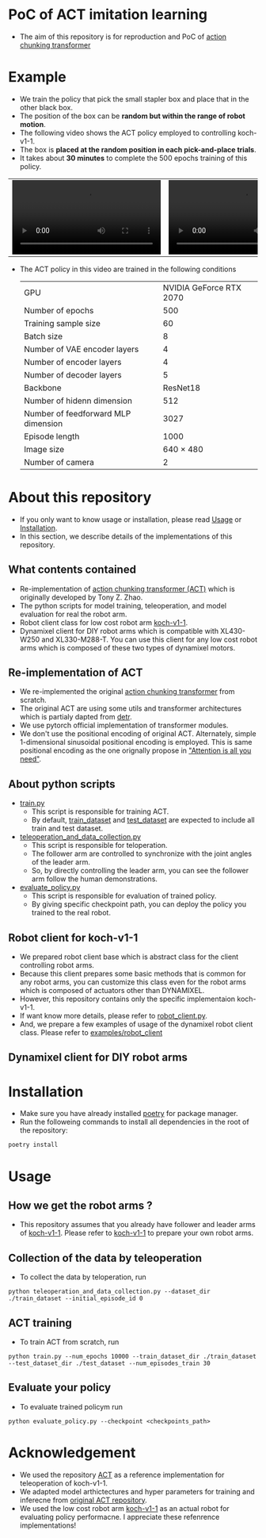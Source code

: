 
# PoC of ACT imitation learning
- The aim of this repository is for reproduction and PoC of [action chunking transformer](https://github.com/tonyzhaozh/act)

# Example
- We train the policy that pick the small stapler box and place that in the other black box.
- The position of the box can be **random but within the range of robot motion**.
- The following video shows the ACT policy employed to controlling koch-v1-1.
- The box is **placed at the random position in each pick-and-place trials**.
- It takes about **30 minutes** to complete the 500 epochs training of this policy.

|||
|:-:|:-:|
|<video src="https://github.com/user-attachments/assets/a037ce06-af63-4127-963a-cf475e38a0a7"/>|<video src="https://github.com/user-attachments/assets/e8bfec96-4b04-4040-877a-f940c0df0512"/>|


- The ACT policy in this video are trained in the following conditions

  |||
  |----|----|
  |GPU|NVIDIA GeForce RTX 2070|
  |Number of epochs | 500 |
  |Training sample size|60|
  |Batch size|8|
  |Number of VAE encoder layers|4|
  |Number of encoder layers|4|
  |Number of decoder layers|5|
  |Backbone|ResNet18|
  |Number of hidenn dimension|512|
  |Number of feedforward MLP dimension|3027|
  |Episode length|1000|
  |Image size|640 × 480|
  |Number of camera|2|

# About this repository
- If you only want to know usage or installation, please read [Usage](#usage) or [Installation](#installation).
- In this section, we describe details of the implementations of this repository.
##  What contents contained
- Re-implementation of [action chunking transformer (ACT)](https://github.com/tonyzhaozh/act) which is originally developed by Tony Z. Zhao.
- The python scripts for model training, teleoperation, and model evaluation for real the robot arm.
- Robot client class for low cost robot arm [koch-v1-1](https://github.com/jess-moss/koch-v1-1).
- Dynamixel client for DIY robot arms which is compatible with XL430-W250 and XL330-M288-T. You can use this client for any low cost robot arms which is composed of these two types of dynamixel motors.

## Re-implementation of ACT
- We re-implemented the original [action chunking transformer](https://github.com/tonyzhaozh/act) from scratch.
- The original ACT are using some utils and transformer architectures which is partialy dapted from [detr](https://github.com/facebookresearch/detr).
- We use pytorch official implementation of transformer modules.
- We don't use the positional encoding of original ACT. Alternately, simple 1-dimensional sinusoidal positional encoding is employed. This is same positional encoding as the one orignally propose in ["Attention is all you need"]([https://papers.nips.cc/paper_files/paper/2017/hash/3f5ee243547dee91fbd053c1c4a845aa-Abstract.html]).

## About python scripts
- [train.py](/train.py)
  - This script is responsible for training ACT. 
  - By default, [train_dataset](/train_dataset/) and [test_dataset](/test_dataset/) are expected to include all train and test dataset.
- [teleoperation_and_data_collection.py](/teleoperation_and_data_collection.py)
  - This script is responsible for teloperation.
  - The follower arm are controlled to synchronize with the joint angles of the leader arm.
  - So, by directly controlling the leader arm, you can see the follower arm follow the human demonstrations.
- [evaluate_policy.py](/evaluate_policy.py)
  - This script is responsible for evaluation of trained policy.
  - By giving specific checkpoint path, you can deploy the policy you trained to the real robot.

## Robot client for koch-v1-1
- We prepared robot client base which is abstract class for the client controlling robot arms.
- Because this client prepares some basic methods that is common for any robot arms, you can customize this class even for the robot arms which is composed of actuators other than DYNAMIXEL.
- However, this repository contains only the specific implementaion koch-v1-1.
- If want know more details, please refer to [robot_client.py](koch11/core/robot_client.py). 
- And, we prepare a few examples of usage of the dynamixel robot client class. Please refer to [examples/robot_client](examples/robot_client/)

## Dynamixel client for DIY robot arms

# Installation
- Make sure you have already installed [poetry](https://github.com/python-poetry/poetry) for package manager.
- Run the followeing commands to install all dependencies in the root of the repository:
```
poetry install
```

# Usage
## How we get the robot arms ?
- This repository assumes that you already have follower and leader arms of [koch-v1-1](https://github.com/jess-moss/koch-v1-1). Please refer to [koch-v1-1](https://github.com/jess-moss/koch-v1-1) to prepare your own robot arms.

## Collection of the data by teleoperation
- To collect the data by teloperation, run
```
python teleoperation_and_data_collection.py --dataset_dir ./train_dataset --initial_episode_id 0
```

## ACT training
- To train ACT from scratch, run
```
python train.py --num_epochs 10000 --train_dataset_dir ./train_dataset --test_dataset_dir ./test_dataset --num_episodes_train 30
```

## Evaluate your policy
- To evaluate trained policym run
```
python evaluate_policy.py --checkpoint <checkpoints_path>
```

# Acknowledgement
- We used the repository [ACT](https://github.com/Shaka-Labs/ACT) as a reference implementation for teleoperation of koch-v1-1.
- We adapted model arthictectures and hyper parameters for training and inferecne from [original ACT repository](https://github.com/tonyzhaozh/act).
- We used the low cost robot arm [koch-v1-1](https://github.com/jess-moss/koch-v1-1) as an actual robot for evaluating policy performacne.
I appreciate these refenrence implementations!
